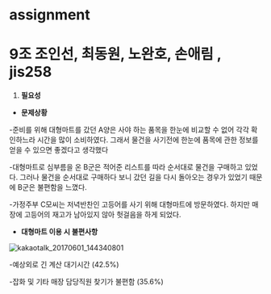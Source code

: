 # assignment
# 9조 조인선, 최동원, 노완호, 손애림  ,   jis258

 

 

 

1. **필요성**

* **문제상황**

-준비를 위해 대형마트를 갔던 A양은 사야 하는 품목을 한눈에 비교할 수 없어 각각 확인하느라 시간을 많이 소비하였다. 그래서 물건을 사기전에 한눈에 품목에 관한 정보를 얻을 수 있으면 좋겠다고 생각했다

-대형마트로 심부름을 온 B군은 적어준 리스트를 따라 순서대로 물건을 구매하고 있었다. 그러나 물건을 순서대로 구매하다 보니 갔던 길을 다시 돌아오는 경우가 있었기 때문에 B군은 불편함을 느꼈다.

-가정주부 C모씨는 저녁반찬인 고등어를 사기 위해 대형마트에 방문하였다. 하지만 매장에 고등어의 재고가 남아있지 않아 헛걸음을 하게 되었다.

* **대형마트 이용 시 불편사항**

![kakaotalk_20170601_144340801](https://cloud.githubusercontent.com/assets/28799294/26666088/e79c42fe-46d8-11e7-83b8-93f209aa7444.png)

-예상외로 긴 계산 대기시간 (42.5%)

-잡화 및 기타 매장 담당직원 찾기가 불편함 (35.6%)
